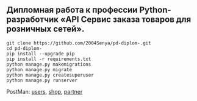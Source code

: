 ## **Дипломная работа к профессии Python-разработчик «API Сервис заказа товаров для розничных сетей».**

    git clone https://github.com/2004Senya/pd-diplom-.git
    cd pd-diplom-
    pip install --upgrade pip
    pip install -r requirements.txt
    python manage.py makemigrations
    python manage.py migrate
    python manage.py createsuperuser    
    python manage.py runserver

PostMan: [users](https://documenter.getpostman.com/view/12027667/T1DiGLmj), [shop](https://documenter.getpostman.com/view/12027667/T1DiGLr8), [partner](https://documenter.getpostman.com/view/12027667/T1DiGLr7)